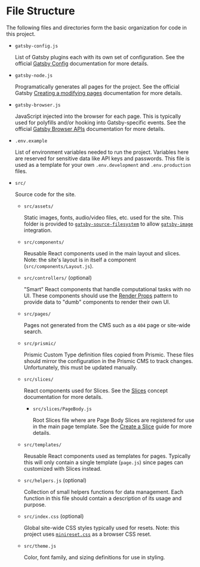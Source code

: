 # File Structure

The following files and directories form the basic organization for code in
this project.

- `gatsby-config.js`

  List of Gatsby plugins each with its own set of configuration. See the
  official [Gatsby Config][gatsby-config-docs] documentation for more details.

- `gatsby-node.js`

  Programatically generates all pages for the project. See the official Gatsby
  [Creating a modifying pages][gatsby-node-docs] documentation for more
  details.

- `gatsby-browser.js`

  JavaScript injected into the browser for each page. This is typically used
  for polyfills and/or hooking into Gatsby-specific events. See the official
  [Gatsby Browser APIs][gatsby-browser-docs] documentation for more details.

- `.env.example`

  List of environment variables needed to run the project. Variables here are
  reserved for sensitive data like API keys and passwords. This file is used as
  a template for your own `.env.development` and `.env.production` files.

- `src/`

  Source code for the site.

  - `src/assets/`

    Static images, fonts, audio/video files, etc. used for the site. This
    folder is provided to
    [`gatsby-source-filesystem`][gatsby-source-filesystem] to allow
    [`gatsby-image`][gatsby-image] integration.

  - `src/components/`

    Reusable React components used in the main layout and slices. Note: the
    site's layout is in itself a component (`src/components/Layout.js`).

  - `src/controllers/` (optional)

    "Smart" React components that handle computational tasks with no UI. These
    components should use the [Render Props][render-props] pattern to provide
    data to "dumb" components to render their own UI.

  - `src/pages/`

    Pages not generated from the CMS such as a `404` page or site-wide search.

  - `src/prismic/`

    Prismic Custom Type definition files copied from Prismic. These files
    should mirror the configuration in the Prismic CMS to track changes.
    Unfortunately, this must be updated manually.

  - `src/slices/`

    React components used for Slices. See the [Slices](concept-slices.md)
    concept documentation for more details.

    - `src/slices/PageBody.js`

      Root Slices file where are Page Body Slices are registered for use in the
      main page template. See the [Create a Slice](guide-create-a-slice.md)
      guide for more details.

  - `src/templates/`

    Reusable React components used as templates for pages. Typically this will
    only contain a single template (`page.js`) since pages can customized with
    Slices instead.

  - `src/helpers.js` (optional)

    Collection of small helpers functions for data management. Each function in
    this file should contain a description of its usage and purpose.

  - `src/index.css` (optional)

    Global site-wide CSS styles typically used for resets. Note: this project
    uses [`minireset.css`][minireset-css] as a browser CSS reset.

  - `src/theme.js`

    Color, font family, and sizing definitions for use in styling.

[gatsby-config-docs]: https://www.gatsbyjs.org/docs/gatsby-config/
[gatsby-node-docs]: https://www.gatsbyjs.org/docs/creating-and-modifying-pages/#creating-pages-in-gatsby-nodejs
[gatsby-browser-docs]: https://www.gatsbyjs.org/docs/browser-apis/
[gatsby-source-filesystem]: https://www.gatsbyjs.org/packages/gatsby-source-filesystem/
[gatsby-image]: https://www.gatsbyjs.org/packages/gatsby-image/
[render-props]: https://reactjs.org/docs/render-props.html
[minireset-css]: https://github.com/jgthms/minireset.css/

